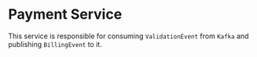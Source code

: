 # Payment Service

This service is responsible for consuming `ValidationEvent` from `Kafka` and publishing `BillingEvent` to it.